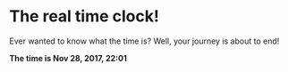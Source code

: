 # The real time clock!

Ever wanted to know what the time is? Well, your journey is about to end!

**The time is Nov 28, 2017, 22:01**